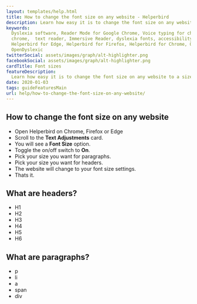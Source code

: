 ```yaml
---
layout: templates/help.html
title: How to change the font size on any website - Helperbird
description: Learn how easy it is to change the font size on any website to a size that suits you.
keywords:
  Dyslexia software, Reader Mode for Google Chrome, Voice typing for chrome, Text to speech for
  chrome,  text reader, Immersive Reader, dyslexia fonts, accessibility software, dyslexia software,
  Helperbird for Edge, Helperbird for Firefox, Helperbird for Chrome, Opendyslexic for Chrome,
  OpenDyslexic
twitterSocial: assets/images/graph/alt-highlighter.png
facebookSocial: assets/images/graph/alt-highlighter.png
cardTitle: Font sizes
featureDescription:
  Learn how easy it is to change the font size on any website to a size that suits you.
date: 2020-01-03
tags: guideFeaturesMain
url: help/how-to-change-the-font-size-on-any-website/
---
```


## How to change the font size on any website

- Open Helperbird on Chrome, Firefox or Edge
- Scroll to the **Text Adjustments** card.
- You will see a **Font Size** option.
- Toggle the on/off switch to **On**.
- Pick your size you want for paragraphs.
- Pick your size you want for headers.
- The website will change to your font size settings.
- Thats it.

## What are headers?

- H1
- H2
- H3
- H4
- H5
- H6

## What are paragraphs?

- p
- li
- a
- span
- div
